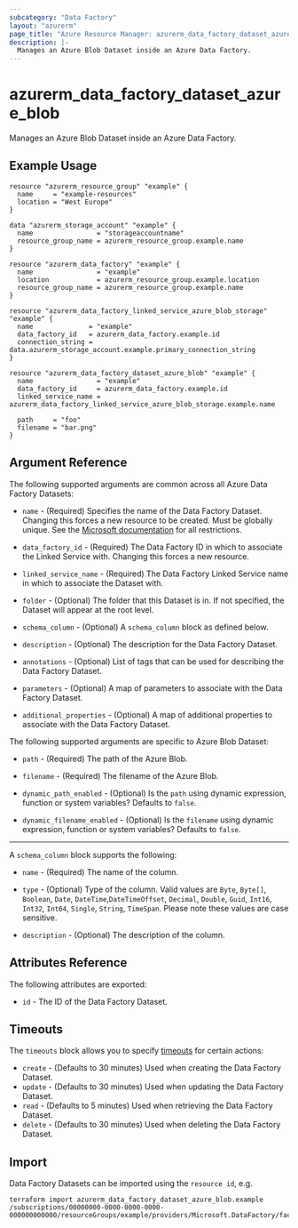```yaml
---
subcategory: "Data Factory"
layout: "azurerm"
page_title: "Azure Resource Manager: azurerm_data_factory_dataset_azure_blob"
description: |-
  Manages an Azure Blob Dataset inside an Azure Data Factory.
---
```


# azurerm_data_factory_dataset_azure_blob

Manages an Azure Blob Dataset inside an Azure Data Factory.

## Example Usage

```hcl
resource "azurerm_resource_group" "example" {
  name     = "example-resources"
  location = "West Europe"
}

data "azurerm_storage_account" "example" {
  name                = "storageaccountname"
  resource_group_name = azurerm_resource_group.example.name
}

resource "azurerm_data_factory" "example" {
  name                = "example"
  location            = azurerm_resource_group.example.location
  resource_group_name = azurerm_resource_group.example.name
}

resource "azurerm_data_factory_linked_service_azure_blob_storage" "example" {
  name              = "example"
  data_factory_id   = azurerm_data_factory.example.id
  connection_string = data.azurerm_storage_account.example.primary_connection_string
}

resource "azurerm_data_factory_dataset_azure_blob" "example" {
  name                = "example"
  data_factory_id     = azurerm_data_factory.example.id
  linked_service_name = azurerm_data_factory_linked_service_azure_blob_storage.example.name

  path     = "foo"
  filename = "bar.png"
}
```

## Argument Reference

The following supported arguments are common across all Azure Data Factory Datasets:

* `name` - (Required) Specifies the name of the Data Factory Dataset. Changing this forces a new resource to be created. Must be globally unique. See the [Microsoft documentation](https://docs.microsoft.com/azure/data-factory/naming-rules) for all restrictions.

* `data_factory_id` - (Required) The Data Factory ID in which to associate the Linked Service with. Changing this forces a new resource.

* `linked_service_name` - (Required) The Data Factory Linked Service name in which to associate the Dataset with.

* `folder` - (Optional) The folder that this Dataset is in. If not specified, the Dataset will appear at the root level.

* `schema_column` - (Optional) A `schema_column` block as defined below.

* `description` - (Optional) The description for the Data Factory Dataset.

* `annotations` - (Optional) List of tags that can be used for describing the Data Factory Dataset.

* `parameters` - (Optional) A map of parameters to associate with the Data Factory Dataset.

* `additional_properties` - (Optional) A map of additional properties to associate with the Data Factory Dataset.

The following supported arguments are specific to Azure Blob Dataset:

* `path` - (Required) The path of the Azure Blob.

* `filename` - (Required) The filename of the Azure Blob.

* `dynamic_path_enabled` - (Optional) Is the `path` using dynamic expression, function or system variables? Defaults to `false`.

* `dynamic_filename_enabled` - (Optional) Is the `filename` using dynamic expression, function or system variables? Defaults to `false`.

---

A `schema_column` block supports the following:

* `name` - (Required) The name of the column.

* `type` - (Optional) Type of the column. Valid values are `Byte`, `Byte[]`, `Boolean`, `Date`, `DateTime`,`DateTimeOffset`, `Decimal`, `Double`, `Guid`, `Int16`, `Int32`, `Int64`, `Single`, `String`, `TimeSpan`. Please note these values are case sensitive.

* `description` - (Optional) The description of the column.


## Attributes Reference

The following attributes are exported:

* `id` - The ID of the Data Factory Dataset.

## Timeouts

The `timeouts` block allows you to specify [timeouts](https://www.terraform.io/docs/configuration/resources.html#timeouts) for certain actions:

* `create` - (Defaults to 30 minutes) Used when creating the Data Factory Dataset.
* `update` - (Defaults to 30 minutes) Used when updating the Data Factory Dataset.
* `read` - (Defaults to 5 minutes) Used when retrieving the Data Factory Dataset.
* `delete` - (Defaults to 30 minutes) Used when deleting the Data Factory Dataset.

## Import

Data Factory Datasets can be imported using the `resource id`, e.g.

```shell
terraform import azurerm_data_factory_dataset_azure_blob.example /subscriptions/00000000-0000-0000-0000-000000000000/resourceGroups/example/providers/Microsoft.DataFactory/factories/example/datasets/example
```
